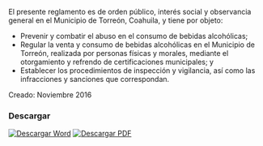 
El presente reglamento es de orden público, interés social y observancia general en el Municipio de Torreón, Coahuila, y tiene por objeto:

* Prevenir y combatir el abuso en el consumo de bebidas alcohólicas;
* Regular la venta y consumo de bebidas alcohólicas en el Municipio de Torreón, realizada por personas físicas y morales, mediante el otorgamiento y refrendo de certificaciones municipales; y
* Establecer los procedimientos de inspección y vigilancia, así como las infracciones y sanciones que correspondan.

Creado: Noviembre 2016

### Descargar

<a href="#"><img src="../imagenes/icono-word.png" alt="Descargar Word"></a> <a href="reglamento-prevenir-combatir-abuso-consumo-alcohol-regular-venta-consumo.pdf"><img src="../imagenes/icono-pdf.png" alt="Descargar PDF"></a>
